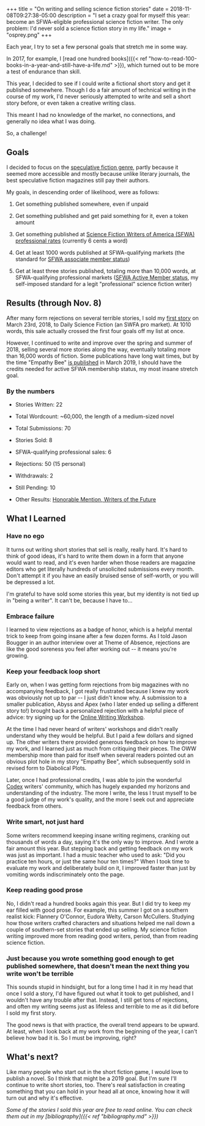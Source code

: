 +++
title = "On writing and selling science fiction stories"
date = 2018-11-08T09:27:38-05:00
description = "I set a crazy goal for myself this year: become an SFWA-eligible professional science fiction writer. The only problem: I'd never sold a science fiction story in my life."
image = "osprey.png"
+++

Each year, I try to set a few personal goals that stretch me in some way.

In 2017, for example, I [read one hundred books]({{< ref "how-to-read-100-books-in-a-year-and-still-have-a-life.md" >}}), which turned out to be more a test of endurance than skill.

This year, I decided to see if I could write a fictional short story and get it published somewhere. Though I do a fair amount of technical writing in the course of my work, I'd never seriously attempted to write and sell a short story before, or even taken a creative writing class.

This meant I had no knowledge of the market, no connections, and generally no idea what I was doing.

So, a challenge!

## Goals

I decided to focus on the [speculative fiction genre](https://en.wikipedia.org/wiki/Speculative_fiction), partly because it seemed more accessible and mostly because unlike literary journals, the best speculative fiction magazines still pay their authors.

My goals, in descending order of likelihood, were as follows:

1. Get something published somewhere, even if unpaid

1. Get something published and get paid something for it, even a token amount

1. Get something published at [Science Fiction Writers of America (SFWA) professional rates](https://www.sfwa.org/about/join-us/sfwa-membership-requirements/#short) (currently 6 cents a word)

1. Get at least 1000 words published at SFWA-qualifying markets (the standard for [SFWA associate member status](https://www.sfwa.org/about/join-us/sfwa-membership-requirements/#associate))

1. Get at least three stories published, totaling more than 10,000 words, at SFWA-qualifying professional markets ([SFWA Active Member status](https://www.sfwa.org/about/join-us/sfwa-membership-requirements/#active), my self-imposed standard for a legit "professional" science fiction writer)

## Results (through Nov. 8)

After many form rejections on several terrible stories, I sold my [first story](https://dailysciencefiction.com/science-fiction/biotech/forrest-brazeal/memory-foam) on March 23rd, 2018, to Daily Science Fiction (an SWFA pro market). At 1010 words, this sale actually crossed the first four goals off my list at once. 

However, I continued to write and improve over the spring and summer of 2018, selling several more stories along the way, eventually totaling more than 16,000 words of fiction. Some publications have long wait times, but by the time "Empathy Bee" [is published](http://www.diabolicalplots.com/the-diabolical-plots-year-five-fiction-lineup/) in March 2019, I should have the credits needed for active SFWA membership status, my most insane stretch goal.

### By the numbers

- Stories Written: 22

- Total Wordcount: ~60,000, the length of a medium-sized novel

- Total Submissions: 70

- Stories Sold: 8

- SFWA-qualifying professional sales: 6

- Rejections: 50 (15 personal)

- Withdrawals: 2

- Still Pending: 10

- Other Results: [Honorable Mention, Writers of the Future](https://www.writersofthefuture.com/writers-of-the-future-3rd-quarter-standings-for-year-35/)

## What I Learned

### Have no ego
It turns out writing short stories that sell is really, really hard. It's hard to think of good ideas, it's hard to write them down in a form that anyone would want to read, and it's even harder when those readers are magazine editors who get literally hundreds of unsolicited submissions every month. Don't attempt it if you have an easily bruised sense of self-worth, or you will be depressed a lot.

I'm grateful to have sold some stories this year, but my identity is not tied up in "being a writer". It can't be, because I have to...

### Embrace failure
I learned to view rejections as a badge of honor, which is a helpful mental trick to keep from going insane after a few dozen forms. As I told Jason Bougger in an author interview over at Theme of Absence, rejections are like the good soreness you feel after working out -- it means you're growing.

### Keep your feedback loop short
Early on, when I was getting form rejections from big magazines with no accompanying feedback, I got really frustrated because I knew my work was obviously not up to par -- I just didn't know why. A submission to a smaller publication, Abyss and Apex (who I later ended up selling a different story to!) brought back a personalized rejection with a helpful piece of advice: try signing up for the [Online Writing Workshop](https://sff.onlinewritingworkshop.com/).

At the time I had never heard of writers' workshops and didn't really understand why they would be helpful. But I paid a few dollars and signed up. The other writers there provided generous feedback on how to improve my work, and I learned just as much from critiquing their pieces. The OWW membership more than paid for itself when several readers pointed out an obvious plot hole in my story "Empathy Bee", which subsequently sold in revised form to Diabolical Plots.

Later, once I had professional credits, I was able to join the wonderful [Codex](http://www.codexwriters.com/) writers' community, which has hugely expanded my horizons and understanding of the industry. The more I write, the less I trust myself to be a good judge of my work's quality, and the more I seek out and appreciate feedback from others.

### Write smart, not just hard
Some writers recommend keeping insane writing regimens, cranking out thousands of words a day, saying it's the only way to improve. And I wrote a fair amount this year. But stepping back and getting feedback on my work was just as important. I had a music teacher who used to ask: "Did you practice ten hours, or just the same hour ten times?" When I took time to evaluate my work and deliberately build on it, I improved faster than just by vomiting words indiscriminately onto the page.

### Keep reading good prose
No, I didn't read a hundred books again this year. But I did try to keep my ear filled with good prose. For example, this summer I got on a southern realist kick: Flannery O'Connor, Eudora Welty, Carson McCullers. Studying how those writers crafted characters and situations helped me nail down a couple of southern-set stories that ended up selling. My science fiction writing improved more from reading good writers, period, than from reading science fiction.

### Just because you wrote something good enough to get published somewhere, that doesn't mean the next thing you write won't be terrible
This sounds stupid in hindsight, but for a long time I had it in my head that once I sold a story, I'd have figured out what it took to get published, and I wouldn't have any trouble after that. Instead, I still get tons of rejections, and often my writing seems just as lifeless and terrible to me as it did before I sold my first story.

The good news is that with practice, the overall trend appears to be upward. At least, when I look back at my work from the beginning of the year, I can't believe how bad it is. So I must be improving, right?

## What's next?

Like many people who start out in the short fiction game, I would love to publish a novel. So I think that might be a 2019 goal. But I'm sure I'll continue to write short stories, too. There's real satisfaction in creating something that you can hold in your head all at once, knowing how it will turn out and why it's effective.

*Some of the stories I sold this year are free to read online. You can check them out in my [bibliography]({{< ref "bibliography.md" >}})*
